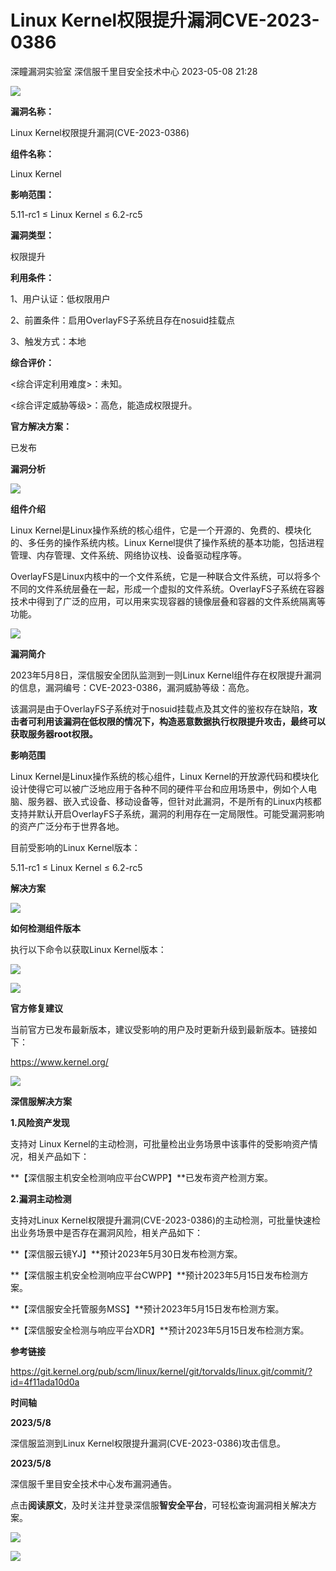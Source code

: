 #  Linux Kernel权限提升漏洞CVE-2023-0386   
深瞳漏洞实验室  深信服千里目安全技术中心   2023-05-08 21:28  
  
![](https://mmbiz.qpic.cn/mmbiz_gif/w8NHw6tcQ5zohfJASbQFX5hwOCbDVsa6SiciaCwn7kDhQ47MER5pPIfbaxh9DMpTRk94eLBsjqtKyicjpxt2ZQ6Xg/640?wx_fmt=gif "")  
  
**漏洞名称：**  
  
Linux Kernel权限提升漏洞(CVE-2023-0386)  
  
**组件名称：**  
  
Linux Kernel  
  
**影响范围：**  
  
5.11-rc1 ≤ Linux Kernel ≤ 6.2-rc5  
  
**漏洞类型：**  
  
权限提升  
  
**利用条件：**  
  
1、用户认证：低权限用户  
  
2、前置条件：启用OverlayFS子系统且存在nosuid挂载点  
  
3、触发方式：本地  
  
**综合评价：**  
  
<综合评定利用难度>：未知。  
  
<综合评定威胁等级>：高危，能造成权限提升。  
  
**官方解决方案：**  
  
已发布  
  
  
  
  
**漏洞分析**  
  
![](https://mmbiz.qpic.cn/mmbiz_gif/w8NHw6tcQ5zohfJASbQFX5hwOCbDVsa63NIibMIqZdfVl8icUribXTH6mrPnwGCaOibTQwDMkTYpu5Lw5Pq9UmYF2g/640?wx_fmt=gif "")  
  
**组件介绍**  
  
Linux Kernel是Linux操作系统的核心组件，它是一个开源的、免费的、模块化的、多任务的操作系统内核。Linux Kernel提供了操作系统的基本功能，包括进程管理、内存管理、文件系统、网络协议栈、设备驱动程序等。  
  
OverlayFS是Linux内核中的一个文件系统，它是一种联合文件系统，可以将多个不同的文件系统层叠在一起，形成一个虚拟的文件系统。OverlayFS子系统在容器技术中得到了广泛的应用，可以用来实现容器的镜像层叠和容器的文件系统隔离等功能。  
  
![](https://mmbiz.qpic.cn/mmbiz_gif/w8NHw6tcQ5zohfJASbQFX5hwOCbDVsa63NIibMIqZdfVl8icUribXTH6mrPnwGCaOibTQwDMkTYpu5Lw5Pq9UmYF2g/640?wx_fmt=gif "")  
  
**漏洞简介**  
  
2023年5月8日，深信服安全团队监测到一则Linux Kernel组件存在权限提升漏洞的信息，漏洞编号：CVE-2023-0386，漏洞威胁等级：高危。  
  
  
该漏洞是由于OverlayFS子系统对于nosuid挂载点及其文件的鉴权存在缺陷，**攻击者可利用该漏洞在低权限的情况下，构造恶意数据执行权限提升攻击，最终可以获取服务器root权限。**  
  
  
**影响范围**  
  
Linux Kernel是Linux操作系统的核心组件，Linux Kernel的开放源代码和模块化设计使得它可以被广泛地应用于各种不同的硬件平台和应用场景中，例如个人电脑、服务器、嵌入式设备、移动设备等，但针对此漏洞，不是所有的Linux内核都支持并默认开启OverlayFS子系统，漏洞的利用存在一定局限性。可能受漏洞影响的资产广泛分布于世界各地。  
  
  
目前受影响的Linux Kernel版本：  
  
5.11-rc1 ≤ Linux Kernel ≤ 6.2-rc5  
  
  
**解决方案**  
  
![](https://mmbiz.qpic.cn/mmbiz_gif/w8NHw6tcQ5zohfJASbQFX5hwOCbDVsa63NIibMIqZdfVl8icUribXTH6mrPnwGCaOibTQwDMkTYpu5Lw5Pq9UmYF2g/640?wx_fmt=gif "")  
  
**如何检测组件版本**  
  
  
执行以下命令以获取Linux Kernel版本：  
  
  
![](https://mmbiz.qpic.cn/mmbiz_png/w8NHw6tcQ5zohfJASbQFX5hwOCbDVsa6kB0NhhakXbTN4C6f9NCqmtvnApqFia3swKcrssNVyEU6fWLIzwCtFAQ/640?wx_fmt=png "")  
  
![](https://mmbiz.qpic.cn/mmbiz_gif/w8NHw6tcQ5zohfJASbQFX5hwOCbDVsa63NIibMIqZdfVl8icUribXTH6mrPnwGCaOibTQwDMkTYpu5Lw5Pq9UmYF2g/640?wx_fmt=gif "")  
  
**官方修复建议**  
  
  
当前官方已发布最新版本，建议受影响的用户及时更新升级到最新版本。链接如下：  
  
https://www.kernel.org/  
  
![](https://mmbiz.qpic.cn/mmbiz_gif/w8NHw6tcQ5zohfJASbQFX5hwOCbDVsa63NIibMIqZdfVl8icUribXTH6mrPnwGCaOibTQwDMkTYpu5Lw5Pq9UmYF2g/640?wx_fmt=gif "")  
  
**深信服解决方案**  
  
  
**1.风险资产发现**  
  
支持对 Linux Kernel的主动检测，可批量检出业务场景中该事件的受影响资产情况，相关产品如下：  
  
**【深信服主机安全检测响应平台CWPP】**已发布资产检测方案。  
  
  
**2.漏洞主动检测**  
  
支持对Linux Kernel权限提升漏洞(CVE-2023-0386)的主动检测，可批量快速检出业务场景中是否存在漏洞风险，相关产品如下：  
  
**【深信服云镜YJ】**预计2023年5月30日发布检测方案。  
  
**【深信服主机安全检测响应平台CWPP】**预计2023年5月15日发布检测方案。  
  
**【深信服安全托管服务MSS】**预计2023年5月15日发布检测方案。  
  
**【深信服安全检测与响应平台XDR】**预计2023年5月15日发布检测方案。  
  
  
**参考链接**  
  
https://git.kernel.org/pub/scm/linux/kernel/git/torvalds/linux.git/commit/?id=4f11ada10d0a  
  
  
**时间轴**  
  
  
  
**2023/5/8**  
  
深信服监测到Linux Kernel权限提升漏洞(CVE-2023-0386)攻击信息。  
  
  
**2023/5/8**  
  
深信服千里目安全技术中心发布漏洞通告。  
  
  
点击**阅读原文**，及时关注并登录深信服**智安全平台**，可轻松查询漏洞相关解决方案。  
  
![](https://mmbiz.qpic.cn/mmbiz_png/w8NHw6tcQ5zohfJASbQFX5hwOCbDVsa6Xib9icfuHOUzb5RqsX7TNOicKd0JYIliarJnbuKXPMowibM6AB2YicDJTn7g/640?wx_fmt=png "")  
  
  
![](https://mmbiz.qpic.cn/mmbiz_jpg/w8NHw6tcQ5zohfJASbQFX5hwOCbDVsa69kqlvp3Fay7CZjbkgb166fvibou5tMrtBy1ILicW7GrDowVgLTbjEFDQ/640?wx_fmt=jpeg "")  
  
  
  

